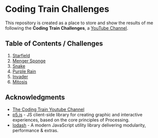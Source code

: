 # Coding Train Challenges

This repository is created as a place to store and show the results of me following the **Coding Train Challenges**, a [YouTube Channel](https://www.youtube.com/playlist?list=PLRqwX-V7Uu6ZiZxtDDRCi6uhfTH4FilpH "Link to playlist").

## Table of Contents / Challenges

1. <a target="_blank" href="1-starfield/">Starfield</a>
1. <a target="_blank" href="2-menger-sponge/">Menger Sponge</a>
1. <a target="_blank" href="3-snake/">Snake</a>
1. <a target="_blank" href="4-purple-rain/">Purple Rain</a>
1. <a target="_blank" href="5-invader/">Invader</a>
1. <a target="_blank" href="6-mitosis/">Mitosis</a>

## Acknowledgments

+ [The Coding Train Youtube Channel](https://www.youtube.com/channel/UCvjgXvBlbQiydffZU7m1_aw)
+ [p5.js](https://p5js.org) - JS client-side library for creating graphic and interactive experiences, based on the core principles of Processing.
+ [lodash](https://lodash.com/) - A modern JavaScript utility library delivering modularity, performance & extras.
